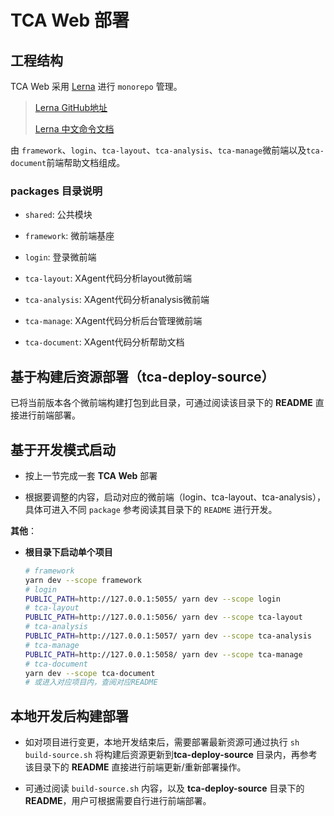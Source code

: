 # TCA Web 部署

## 工程结构

TCA Web 采用 [Lerna](https://www.lernajs.cn/) 进行 `monorepo` 管理。

> [Lerna GitHub地址](https://github.com/lerna/lerna)
>
> [Lerna 中文命令文档](http://www.febeacon.com/lerna-docs-zh-cn/)

由 `framework`、`login`、`tca-layout`、`tca-analysis`、`tca-manage`微前端以及`tca-document`前端帮助文档组成。

### packages 目录说明

- `shared`: 公共模块

- `framework`: 微前端基座

- `login`: 登录微前端

- `tca-layout`: XAgent代码分析layout微前端

- `tca-analysis`: XAgent代码分析analysis微前端

- `tca-manage`: XAgent代码分析后台管理微前端

- `tca-document`: XAgent代码分析帮助文档

## 基于构建后资源部署（tca-deploy-source）

已将当前版本各个微前端构建打包到此目录，可通过阅读该目录下的 **README** 直接进行前端部署。

## 基于开发模式启动

- 按上一节完成一套 **TCA Web** 部署

- 根据要调整的内容，启动对应的微前端（login、tca-layout、tca-analysis），具体可进入不同 `package` 参考阅读其目录下的 `README` 进行开发。

**其他**：

- **根目录下启动单个项目**

  ```bash
  # framework
  yarn dev --scope framework
  # login
  PUBLIC_PATH=http://127.0.0.1:5055/ yarn dev --scope login
  # tca-layout
  PUBLIC_PATH=http://127.0.0.1:5056/ yarn dev --scope tca-layout
  # tca-analysis
  PUBLIC_PATH=http://127.0.0.1:5057/ yarn dev --scope tca-analysis
  # tca-manage
  PUBLIC_PATH=http://127.0.0.1:5058/ yarn dev --scope tca-manage
  # tca-document
  yarn dev --scope tca-document
  # 或进入对应项目内，查阅对应README
  ```

## 本地开发后构建部署

- 如对项目进行变更，本地开发结束后，需要部署最新资源可通过执行 `sh build-source.sh` 将构建后资源更新到**tca-deploy-source** 目录内，再参考该目录下的 **README** 直接进行前端更新/重新部署操作。

- 可通过阅读 `build-source.sh` 内容，以及 **tca-deploy-source** 目录下的 **README**，用户可根据需要自行进行前端部署。
